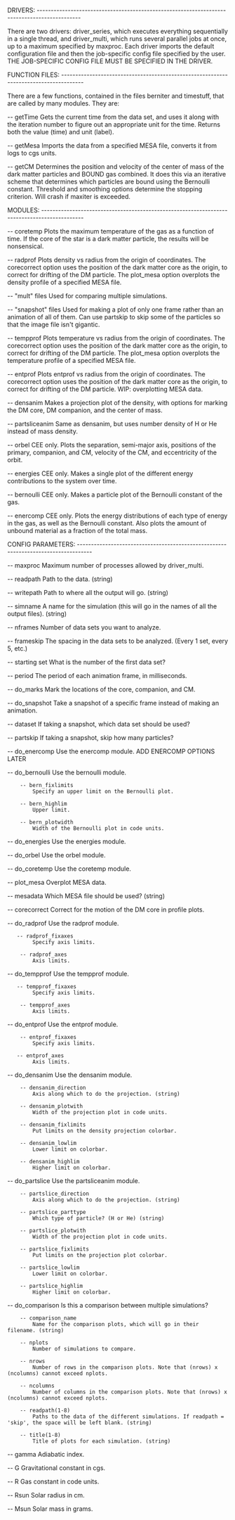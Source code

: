 DRIVERS: ---------------------------------------------------------------------------------------------

There are two drivers: driver_series, which executes everything sequentially in a single thread, and driver_multi, which runs several parallel jobs at once, up to a maximum specified by maxproc. Each driver imports the default configuration file and then the job-specific config file specified by the user. THE JOB-SPECIFIC CONFIG FILE MUST BE SPECIFIED IN THE DRIVER.

FUNCTION FILES: --------------------------------------------------------------------------------------

There are a few functions, contained in the files berniter and timestuff, that are called by many modules. They are:

-- getTime
    Gets the current time from the data set, and uses it along with the iteration number to figure out an appropriate unit for the time. Returns both the value (time) and unit (label).
    
-- getMesa
    Imports the data from a specified MESA file, converts it from logs to cgs units.
    
-- getCM
    Determines the position and velocity of the center of mass of the dark matter particles and BOUND gas combined. It does this via an iterative scheme that determines which particles are bound using the Bernoulli constant. Threshold and smoothing options determine the stopping criterion. Will crash if maxiter is exceeded.
    
MODULES: ---------------------------------------------------------------------------------------------
    
-- coretemp
    Plots the maximum temperature of the gas as a function of time. If the core of the star is a dark matter particle, the results will be nonsensical.
    
-- radprof
    Plots density vs radius from the origin of coordinates. The corecorrect option uses the position of the dark matter core as the origin, to correct for drifting of the DM particle. The plot_mesa option overplots the density profile of a specified MESA file.
    
-- "mult" files
    Used for comparing multiple simulations.
    
-- "snapshot" files
    Used for making a plot of only one frame rather than an animation of all of them. Can use partskip to skip some of the particles so that the image file isn't gigantic.
    
-- tempprof
    Plots temperature vs radius from the origin of coordinates. The corecorrect option uses the position of the dark matter core as the origin, to correct for drifting of the DM particle. The plot_mesa option overplots the temperature profile of a specified MESA file.
    
-- entprof
    Plots entprof vs radius from the origin of coordinates. The corecorrect option uses the position of the dark matter core as the origin, to correct for drifting of the DM particle. WIP: overplotting MESA data.
    
-- densanim
    Makes a projection plot of the density, with options for marking the DM core, DM companion, and the center of mass.
    
-- partsliceanim
    Same as densanim, but uses number density of H or He instead of mass density.
    
-- orbel
    CEE only. Plots the separation, semi-major axis, positions of the primary, companion, and CM, velocity of the CM, and eccentricity of the orbit.
    
-- energies
    CEE only. Makes a single plot of the different energy contributions to the system over time.
    
-- bernoulli
    CEE only. Makes a particle plot of the Bernoulli constant of the gas.
    
-- enercomp
    CEE only. Plots the energy distributions of each type of energy in the gas, as well as the Bernoulli constant. Also plots the amount of unbound material as a fraction of the total mass.
    
CONFIG PARAMETERS: -----------------------------------------------------------------------------------

-- maxproc
    Maximum number of processes allowed by driver_multi.
    
-- readpath
    Path to the data. (string)
    
-- writepath
    Path to where all the output will go. (string)
    
-- simname
    A name for the simulation (this will go in the names of all the output files). (string)
    
-- nframes
    Number of data sets you want to analyze.
    
-- frameskip
    The spacing in the data sets to be analyzed. (Every 1 set, every 5, etc.)
    
-- starting set
    What is the number of the first data set?
    
-- period
    The period of each animation frame, in milliseconds.
    
-- do_marks
    Mark the locations of the core, companion, and CM.
    
-- do_snapshot
    Take a snapshot of a specific frame instead of making an animation.
    
-- dataset
    If taking a snapshot, which data set should be used?
    
-- partskip
    If taking a snapshot, skip how many particles?
    
-- do_enercomp
    Use the enercomp module.
        ADD ENERCOMP OPTIONS LATER
        
-- do_bernoulli
    Use the bernoulli module.
    
        -- bern_fixlimits
            Specify an upper limit on the Bernoulli plot.
            
        -- bern_highlim
            Upper limit.
            
        -- bern_plotwidth
            Width of the Bernoulli plot in code units.
            
-- do_energies
    Use the energies module.
    
-- do_orbel
    Use the orbel module.
    
-- do_coretemp
    Use the coretemp module.
    
-- plot_mesa
    Overplot MESA data.
    
-- mesadata
    Which MESA file should be used? (string)
    
-- corecorrect
    Correct for the motion of the DM core in profile plots.
    
-- do_radprof
    Use the radprof module.
    
       -- radprof_fixaxes
            Specify axis limits.  
            
        -- radprof_axes
            Axis limits.
            
-- do_tempprof
    Use the tempprof module.
    
       -- tempprof_fixaxes
            Specify axis limits.
            
        -- tempprof_axes
            Axis limits.
            
-- do_entprof
    Use the entprof module.
    
        -- entprof_fixaxes
            Specify axis limits.
            
       -- entprof_axes
            Axis limits.
            
-- do_densanim
    Use the densanim module.
    
        -- densanim_direction
            Axis along which to do the projection. (string)
            
        -- densanim_plotwith
            Width of the projection plot in code units.
            
        -- densanim_fixlimits
            Put limits on the density projection colorbar.
            
        -- densanim_lowlim
            Lower limit on colorbar.
            
        -- densanim_highlim
            Higher limit on colorbar.
            
-- do_partslice
    Use the partsliceanim module.
    
        -- partslice_direction
            Axis along which to do the projection. (string)
            
        -- partslice_parttype
            Which type of particle? (H or He) (string)
            
        -- partslice_plotwith
            Width of the projection plot in code units.
            
        -- partslice_fixlimits
            Put limits on the projection plot colorbar.
            
        -- partslice_lowlim
            Lower limit on colorbar.
            
        -- partslice_highlim
            Higher limit on colorbar.
            
-- do_comparison
    Is this a comparison between multiple simulations?
    
        -- comparison_name
            Name for the comparison plots, which will go in their filename. (string)
            
        -- nplots
            Number of simulations to compare.
            
        -- nrows
            Number of rows in the comparison plots. Note that (nrows) x (ncolumns) cannot exceed nplots.
            
        -- ncolumns
            Number of columns in the comparison plots. Note that (nrows) x (ncolumns) cannot exceed nplots.
            
        -- readpath(1-8)
            Paths to the data of the different simulations. If readpath = 'skip', the space will be left blank. (string)
            
        -- title(1-8)
            Title of plots for each simulation. (string)
            
-- gamma
    Adiabatic index.
    
-- G
    Gravitational constant in cgs.
    
-- R
    Gas constant in code units.
    
-- Rsun
    Solar radius in cm.
    
-- Msun
    Solar mass in grams.
